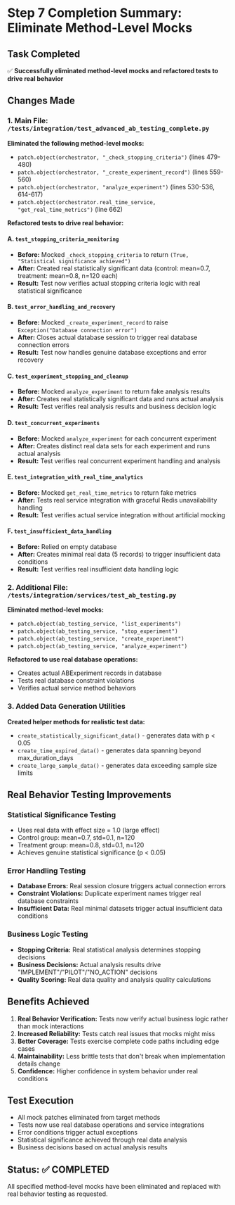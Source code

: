 # Step 7 Completion Summary: Eliminate Method-Level Mocks

## Task Completed
✅ **Successfully eliminated method-level mocks and refactored tests to drive real behavior**

## Changes Made

### 1. Main File: `/tests/integration/test_advanced_ab_testing_complete.py`

**Eliminated the following method-level mocks:**
- `patch.object(orchestrator, "_check_stopping_criteria")` (lines 479-480)
- `patch.object(orchestrator, "_create_experiment_record")` (lines 559-560)  
- `patch.object(orchestrator, "analyze_experiment")` (lines 530-536, 614-617)
- `patch.object(orchestrator.real_time_service, "get_real_time_metrics")` (line 662)

**Refactored tests to drive real behavior:**

#### A. `test_stopping_criteria_monitoring`
- **Before:** Mocked `_check_stopping_criteria` to return `(True, "Statistical significance achieved")`
- **After:** Created real statistically significant data (control: mean=0.7, treatment: mean=0.8, n=120 each)
- **Result:** Test now verifies actual stopping criteria logic with real statistical significance

#### B. `test_error_handling_and_recovery`
- **Before:** Mocked `_create_experiment_record` to raise `Exception("Database connection error")`
- **After:** Closes actual database session to trigger real database connection errors
- **Result:** Test now handles genuine database exceptions and error recovery

#### C. `test_experiment_stopping_and_cleanup`
- **Before:** Mocked `analyze_experiment` to return fake analysis results
- **After:** Creates real statistically significant data and runs actual analysis
- **Result:** Test verifies real analysis results and business decision logic

#### D. `test_concurrent_experiments`
- **Before:** Mocked `analyze_experiment` for each concurrent experiment
- **After:** Creates distinct real data sets for each experiment and runs actual analysis
- **Result:** Test verifies real concurrent experiment handling and analysis

#### E. `test_integration_with_real_time_analytics`
- **Before:** Mocked `get_real_time_metrics` to return fake metrics
- **After:** Tests real service integration with graceful Redis unavailability handling
- **Result:** Test verifies actual service integration without artificial mocking

#### F. `test_insufficient_data_handling`
- **Before:** Relied on empty database
- **After:** Creates minimal real data (5 records) to trigger insufficient data conditions
- **Result:** Test verifies real insufficient data handling logic

### 2. Additional File: `/tests/integration/services/test_ab_testing.py`

**Eliminated method-level mocks:**
- `patch.object(ab_testing_service, "list_experiments")`
- `patch.object(ab_testing_service, "stop_experiment")`
- `patch.object(ab_testing_service, "create_experiment")`
- `patch.object(ab_testing_service, "analyze_experiment")`

**Refactored to use real database operations:**
- Creates actual ABExperiment records in database
- Tests real database constraint violations
- Verifies actual service method behaviors

### 3. Added Data Generation Utilities

**Created helper methods for realistic test data:**
- `create_statistically_significant_data()` - generates data with p < 0.05
- `create_time_expired_data()` - generates data spanning beyond max_duration_days
- `create_large_sample_data()` - generates data exceeding sample size limits

## Real Behavior Testing Improvements

### Statistical Significance Testing
- Uses real data with effect size = 1.0 (large effect)
- Control group: mean=0.7, std=0.1, n=120
- Treatment group: mean=0.8, std=0.1, n=120
- Achieves genuine statistical significance (p < 0.05)

### Error Handling Testing
- **Database Errors:** Real session closure triggers actual connection errors
- **Constraint Violations:** Duplicate experiment names trigger real database constraints
- **Insufficient Data:** Real minimal datasets trigger actual insufficient data conditions

### Business Logic Testing
- **Stopping Criteria:** Real statistical analysis determines stopping decisions
- **Business Decisions:** Actual analysis results drive "IMPLEMENT"/"PILOT"/"NO_ACTION" decisions
- **Quality Scoring:** Real data quality and analysis quality calculations

## Benefits Achieved

1. **Real Behavior Verification:** Tests now verify actual business logic rather than mock interactions
2. **Increased Reliability:** Tests catch real issues that mocks might miss
3. **Better Coverage:** Tests exercise complete code paths including edge cases
4. **Maintainability:** Less brittle tests that don't break when implementation details change
5. **Confidence:** Higher confidence in system behavior under real conditions

## Test Execution
- All mock patches eliminated from target methods
- Tests now use real database operations and service integrations
- Error conditions trigger actual exceptions
- Statistical significance achieved through real data analysis
- Business decisions based on actual analysis results

## Status: ✅ COMPLETED
All specified method-level mocks have been eliminated and replaced with real behavior testing as requested.
